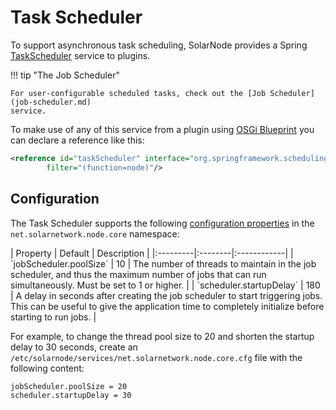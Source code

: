 # Task Scheduler

To support asynchronous task scheduling, SolarNode provides a Spring [TaskScheduler][TaskScheduler]
service to plugins.

!!! tip "The Job Scheduler"

	For user-configurable scheduled tasks, check out the [Job Scheduler](job-scheduler.md)
	service.

To make use of any of this service from a plugin using [OSGi Blueprint](../osgi/blueprint.md) you can
declare a reference like this:

```xml
<reference id="taskScheduler" interface="org.springframework.scheduling.TaskScheduler"
		filter="(function=node)"/>
```

## Configuration

The Task Scheduler supports the following [configuration properties](../../users/configuration.md) in the `net.solarnetwork.node.core` namespace:

<div markdown="1" class="props-explicit-col-widths">
| Property | Default | Description |
|:---------|:--------|:------------|
| `jobScheduler.poolSize` | 10 | The number of threads to maintain in the job scheduler, and thus the maximum number of jobs that can run simultaneously. Must be set to 1 or higher. |
| `scheduler.startupDelay` | 180 | A delay in seconds after creating the job scheduler to start triggering jobs. This can be useful to give the application time to completely initialize before starting to run jobs. |
</div>

For example, to change the thread pool size to 20 and shorten the startup delay to 30 seconds, create an
`/etc/solarnode/services/net.solarnetwork.node.core.cfg` file with the following content:

```properties
jobScheduler.poolSize = 20
scheduler.startupDelay = 30
```

[TaskScheduler]: https://docs.spring.io/spring-framework/docs/5.3.0/javadoc-api/org/springframework/scheduling/TaskScheduler.html
